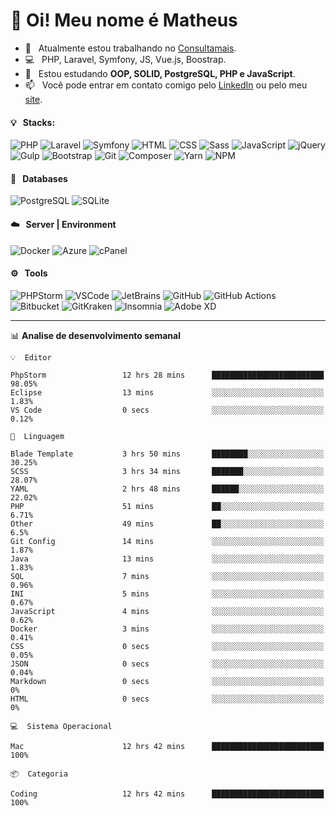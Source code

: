 # 👋 Oi! Meu nome é Matheus

- 🔭 &nbsp; Atualmente estou trabalhando no [Consultamais](https://consultamais.com.br/).
- 💻 &nbsp; PHP, Laravel, Symfony, JS, Vue.js, Boostrap.
- 🌱 &nbsp; Estou estudando **OOP, SOLID, PostgreSQL, PHP e JavaScript**.
- 📫 &nbsp; Você pode entrar em contato comigo pelo [LinkedIn](https://www.linkedin.com/in/matheuscamargoxavier/) ou pelo meu [site](https://matheuscamargo.co).

#### 💡 &nbsp; Stacks:
![PHP](https://img.shields.io/badge/-PHP-777BB4?&logo=php&logoColor=FFFFFF)
![Laravel](https://img.shields.io/badge/-Laravel-FF2D20?&logo=laravel&logoColor=FFFFFF)
![Symfony](https://img.shields.io/badge/-Symfony-000000?&logo=symfony&logoColor=FFFFFF)
![HTML](https://img.shields.io/badge/-HTML-E34F26?&logo=html5&logoColor=FFFFFF)
![CSS](https://img.shields.io/badge/-CSS-1572B6?&logo=css3&logoColor=FFFFFF)
![Sass](https://img.shields.io/badge/-Sass-CC6699?&logo=sass&logoColor=FFFFFF)
![JavaScript](https://img.shields.io/badge/-JavaScript-F7DF1E?&logo=javascript&logoColor=FFFFFF)
![jQuery](https://img.shields.io/badge/-jQuery-0769AD?&logo=jquery&logoColor=FFFFFF)
![Gulp](https://img.shields.io/badge/-Gulp-CF4647?&logo=gulp&logoColor=FFFFFF)
![Bootstrap](https://img.shields.io/badge/-Bootstrap-7952B3?&logo=bootstrap&logoColor=FFFFFF)
![Git](https://img.shields.io/badge/-Git-F05032?&logo=git&logoColor=FFFFFF)
![Composer](https://img.shields.io/badge/-Composer-885630?&logo=composer&logoColor=FFFFFF)
![Yarn](https://img.shields.io/badge/-Yarn-2C8EBB?&logo=yarn&logoColor=FFFFFF)
![NPM](https://img.shields.io/badge/-npm-CB3837?&logo=npm&logoColor=FFFFFF)

#### 💾 &nbsp; Databases
![PostgreSQL](https://img.shields.io/badge/-PostgreSQL-336791?&logo=PostgreSQL&logoColor=FFFFFF)
![SQLite](https://img.shields.io/badge/-SQLite-003B57?&logo=SQLite&logoColor=FFFFFF)

#### ☁️ &nbsp; Server | Environment
![Docker](https://img.shields.io/badge/-Docker-2496ED?&logo=docker&logoColor=FFFFFF)
![Azure](https://img.shields.io/badge/-Azure-0089D6?&logo=microsoft%20azure&logoColor=FFFFFF)
![cPanel](https://img.shields.io/badge/-cPanel-FF6C2C?&logo=cpanel&logoColor=FFFFFF)

#### ⚙️ &nbsp; Tools
![PHPStorm](https://img.shields.io/badge/-PHPStorm-000000?&logo=PHPStorm&logoColor=FFFFFF)
![VSCode](https://img.shields.io/badge/-VSCode-007ACC?&logo=Visual%20Studio%20Code&logoColor=FFFFFF) 
![JetBrains](https://img.shields.io/badge/-JetBrains-000000?&logo=jetbrains&logoColor=FFFFFF) 
![GitHub](https://img.shields.io/badge/-GitHub-181717?&logo=github&logoColor=FFFFFF) 
![GitHub Actions](https://img.shields.io/badge/-GitHub%20Actions-181717?&logo=GitHub%20Actions&logoColor=FFFFFF) 
![Bitbucket](https://img.shields.io/badge/-Bitbucket-0052CC?&logo=bitbucket&logoColor=FFFFFF)
![GitKraken](https://img.shields.io/badge/-GitKraken-179287?&logo=GitKraken&logoColor=FFFFFF)
![Insomnia](https://img.shields.io/badge/-Insomnia-5849BE?&logo=Insomnia&logoColor=FFFFFF)
![Adobe XD](https://img.shields.io/badge/-Adobe%20XD-FF61F6?&logo=adobe%20xd&logoColor=FFFFFF) 
_______

📊  **Analise de desenvolvimento semanal**
```text
💡  Editor

PhpStorm                 12 hrs 28 mins      █████████████████████████     98.05%
Eclipse                  13 mins             ░░░░░░░░░░░░░░░░░░░░░░░░░      1.83%
VS Code                  0 secs              ░░░░░░░░░░░░░░░░░░░░░░░░░      0.12%
```
```text
💬  Linguagem

Blade Template           3 hrs 50 mins       ████████░░░░░░░░░░░░░░░░░     30.25%
SCSS                     3 hrs 34 mins       ███████░░░░░░░░░░░░░░░░░░     28.07%
YAML                     2 hrs 48 mins       ██████░░░░░░░░░░░░░░░░░░░     22.02%
PHP                      51 mins             ██░░░░░░░░░░░░░░░░░░░░░░░      6.71%
Other                    49 mins             ██░░░░░░░░░░░░░░░░░░░░░░░       6.5%
Git Config               14 mins             ░░░░░░░░░░░░░░░░░░░░░░░░░      1.87%
Java                     13 mins             ░░░░░░░░░░░░░░░░░░░░░░░░░      1.83%
SQL                      7 mins              ░░░░░░░░░░░░░░░░░░░░░░░░░      0.96%
INI                      5 mins              ░░░░░░░░░░░░░░░░░░░░░░░░░      0.67%
JavaScript               4 mins              ░░░░░░░░░░░░░░░░░░░░░░░░░      0.62%
Docker                   3 mins              ░░░░░░░░░░░░░░░░░░░░░░░░░      0.41%
CSS                      0 secs              ░░░░░░░░░░░░░░░░░░░░░░░░░      0.05%
JSON                     0 secs              ░░░░░░░░░░░░░░░░░░░░░░░░░      0.04%
Markdown                 0 secs              ░░░░░░░░░░░░░░░░░░░░░░░░░         0%
HTML                     0 secs              ░░░░░░░░░░░░░░░░░░░░░░░░░         0%
```
```text
💻  Sistema Operacional

Mac                      12 hrs 42 mins      █████████████████████████       100%
```
```text
📦  Categoria

Coding                   12 hrs 42 mins      █████████████████████████       100%
```
